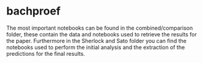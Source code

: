 # bachproef

The most important notebooks can be found in the combined/comparison folder, these contain the data and notebooks used to retrieve the results for the paper. Furthermore in the Sherlock and Sato folder you can find the notebooks used to perform the initial analysis and the extraction of the predictions for the final results.
